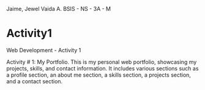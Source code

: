 Jaime, Jewel Vaida A.
BSIS - NS - 3A - M
# Activity1
Web Development - Activity 1

Activity # 1: My Portfolio.
This is my personal web portfolio, showcasing my projects, skills, and contact information. It includes various sections such as a profile section, an about me section, a skills section, a projects section, and a contact section.
